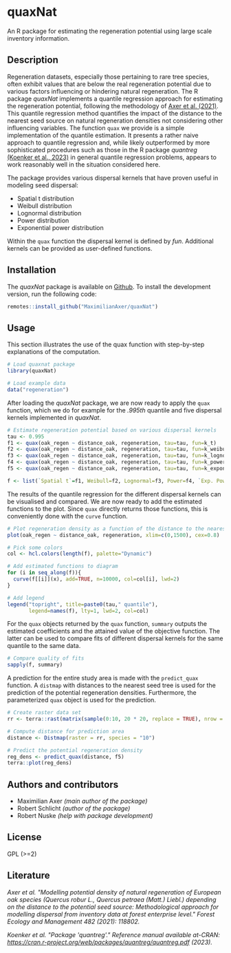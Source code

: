 # quaxNat

An R package for estimating the regeneration potential using large scale inventory information.


## Description
Regeneration datasets, especially those pertaining to rare tree species, often exhibit values that are below the real regeneration potential due to various factors influencing or hindering natural regeneration. The R package *quaxNat* implements a quantile regression approach for estimating the regeneration potential, following the methodology of [Axer et al. (2021)](https://doi.org/10.1016/j.foreco.2020.118802). This quantile regression method quantifies the impact of the distance to the nearest seed source on natural regeneration densities not considering other influencing variables.
The function `quax` we provide is a simple implementation of the quantile estimation. It presents a rather naive approach to quantile regression and, while likely outperformed by more sophisticated procedures such as those in the R package *quantreg* [(Koenker et al., 2023)](https://CRAN.R-project.org/package=quantreg) in general quantile regression problems, appears to work reasonably well in the situation considered here. 

The package provides various dispersal kernels that have proven useful in modeling seed dispersal:

  * Spatial t distribution
  * Weibull distribution
  * Lognormal distribution
  * Power distribution
  * Exponential power distribution

Within the `quax` function the dispersal kernel is defined by *fun*. Additional kernels can be provided as user-defined functions.


## Installation
The *quaxNat* package is available on [Github](https://github.com/MaximilianAxer/quaxNat). 
To install the development version, run the following code:

```r
remotes::install_github("MaximilianAxer/quaxNat")
```


## Usage
This section illustrates the use of the quax function with step-by-step explanations of the computation.

```r
# Load quaxnat package
library(quaxNat)

# Load example data
data("regeneration")
```

After loading the *quaxNat* package, we are now ready to apply the `quax` function, which we do for example for the *.995th* quantile and five dispersal kernels implemented in *quaxNat*.

```r
# Estimate regeneration potential based on various dispersal kernels
tau <- 0.995
f1 <- quax(oak_regen ~ distance_oak, regeneration, tau=tau, fun=k_t)
f2 <- quax(oak_regen ~ distance_oak, regeneration, tau=tau, fun=k_weibull)
f3 <- quax(oak_regen ~ distance_oak, regeneration, tau=tau, fun=k_lognormal)
f4 <- quax(oak_regen ~ distance_oak, regeneration, tau=tau, fun=k_power)
f5 <- quax(oak_regen ~ distance_oak, regeneration, tau=tau, fun=k_exponential_power)

f <- list(`Spatial t`=f1, Weibull=f2, Lognormal=f3, Power=f4, `Exp. Power`=f5)
```

The results of the quantile regression for the different dispersal kernels can be visualised and compared. We are now ready to add the estimated functions to the plot. Since `quax` directly returns those functions, this is conveniently done with the `curve` function.

```r
# Plot regeneration density as a function of the distance to the nearest seed tree
plot(oak_regen ~ distance_oak, regeneration, xlim=c(0,1500), cex=0.8)

# Pick some colors
col <- hcl.colors(length(f), palette="Dynamic")

# Add estimated functions to diagram
for (i in seq_along(f)){
  curve(f[[i]](x), add=TRUE, n=10000, col=col[i], lwd=2)
}

# Add legend
legend("topright", title=paste0(tau," quantile"),
       legend=names(f), lty=1, lwd=2, col=col)
```

For the `quax` objects returned by the `quax` function, `summary` outputs the estimated coefficients and the attained value of the objective function. The latter can be used to compare fits of different dispersal kernels for the same quantile to the same data.

```r
# Compare quality of fits
sapply(f, summary)
```

A prediction for the entire study area is made with the `predict_quax` function. A `distmap` with distances to the nearest seed tree is used for the prediction of the potential regeneration densities. Furthermore, the parameterized `quax` object is used for the prediction.

```r
# Create raster data set
rr <- terra::rast(matrix(sample(0:10, 20 * 20, replace = TRUE), nrow = 20, ncol = 20))

# Compute distance for prediction area
distance <- Distmap(raster = rr, species = "10")

# Predict the potential regeneration density
reg_dens <- predict_quax(distance, f5)
terra::plot(reg_dens)
```

## Authors and contributors
* Maximilian Axer _(main author of the package)_
* Robert Schlicht _(author of the package)_
* Robert Nuske _(help with package development)_


## License
GPL (>=2)


## Literature
*Axer et al. "Modelling potential density of natural regeneration of European oak species (Quercus robur L., Quercus petraea (Matt.) Liebl.) depending on the distance to the potential seed source: Methodological approach for modelling dispersal from inventory data at forest enterprise level." Forest Ecology and Management 482 (2021): 118802.*

*Koenker et al. "Package 'quantreg'." Reference manual available at-CRAN: https://cran.r-project.org/web/packages/quantreg/quantreg.pdf (2023).*
